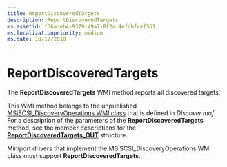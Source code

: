 ```yaml
---
title: ReportDiscoveredTargets
description: ReportDiscoveredTargets
ms.assetid: f36adeb4-9379-49a7-8f2a-4efcbfcef561
ms.localizationpriority: medium
ms.date: 10/17/2018
---
```


# ReportDiscoveredTargets


The **ReportDiscoveredTargets** WMI method reports all discovered targets.

This WMI method belongs to the unpublished [MSiSCSI\_DiscoveryOperations WMI class](msiscsi-discoveryoperations-wmi-class.md) that is defined in *Discover.mof*. For a description of the parameters of the **ReportDiscoveredTargets** method, see the member descriptions for the [**ReportDiscoveredTargets\_OUT**](https://msdn.microsoft.com/library/windows/hardware/ff564058) structure.

Miniport drivers that implement the MSiSCSI\_DiscoveryOperations WMI class must support **ReportDiscoveredTargets**.

 

 





